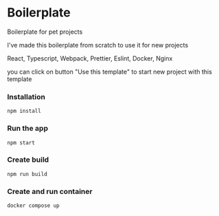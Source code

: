# Boilerplate

Boilerplate for pet projects

I've made this boilerplate from scratch to use it for new projects

React, Typescript, Webpack, Prettier, Eslint, Docker, Nginx

you can click on button "Use this template" to start new project with this template

### Installation

```shell
npm install
```

### Run the app

```shell
npm start
```

### Create build

```shell
npm run build
```

### Create and run container

```shell
docker compose up
```
